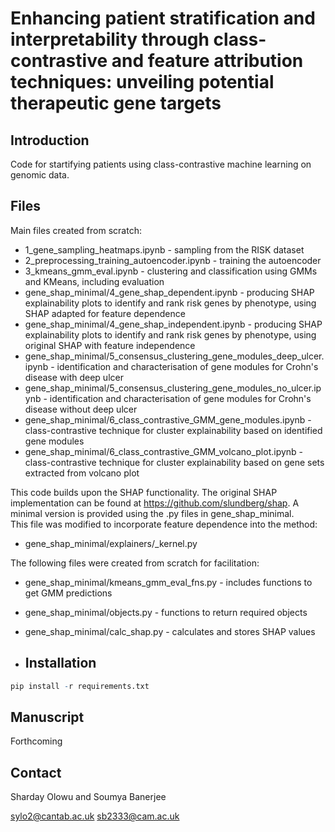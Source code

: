 # Enhancing patient stratification and interpretability through class-contrastive and feature attribution techniques: unveiling potential therapeutic gene targets

## Introduction

Code for startifying patients using class-contrastive machine learning on genomic data.

## Files

Main files created from scratch:
* 1_gene_sampling_heatmaps.ipynb - sampling from the RISK dataset
* 2_preprocessing_training_autoencoder.ipynb - training the autoencoder
* 3_kmeans_gmm_eval.ipynb - clustering and classification using GMMs and KMeans, including evaluation
* gene_shap_minimal/4_gene_shap_dependent.ipynb - producing SHAP explainability plots to identify and rank risk genes by phenotype, using SHAP adapted for feature dependence
* gene_shap_minimal/4_gene_shap_independent.ipynb - producing SHAP explainability plots to identify and rank risk genes by phenotype, using original SHAP with feature independence
* gene_shap_minimal/5_consensus_clustering_gene_modules_deep_ulcer.ipynb - identification and characterisation of gene modules for Crohn's disease with deep ulcer
* gene_shap_minimal/5_consensus_clustering_gene_modules_no_ulcer.ipynb - identification and characterisation of gene modules for Crohn's disease without deep ulcer
* gene_shap_minimal/6_class_contrastive_GMM_gene_modules.ipynb - class-contrastive technique for cluster explainability based on identified gene modules
* gene_shap_minimal/6_class_contrastive_GMM_volcano_plot.ipynb - class-contrastive technique for cluster explainability based on gene sets extracted from volcano plot

This code builds upon the SHAP functionality. The original SHAP implementation can be found at https://github.com/slundberg/shap. A minimal version is provided using the .py files in gene_shap_minimal.<br/>
This file was modified to incorporate feature dependence into the method:
<ul>
<li>gene_shap_minimal/explainers/_kernel.py</li>
</ul>

The following files were created from scratch for facilitation:
* gene_shap_minimal/kmeans_gmm_eval_fns.py - includes functions to get GMM predictions
* gene_shap_minimal/objects.py - functions to return required objects
* gene_shap_minimal/calc_shap.py - calculates and stores SHAP values

* ## Installation

```r
pip install -r requirements.txt
```

## Manuscript

Forthcoming

## Contact

Sharday Olowu and Soumya Banerjee

sylo2@cantab.ac.uk
sb2333@cam.ac.uk


